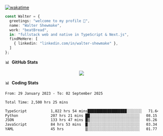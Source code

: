 [![wakatime](https://wakatime.com/badge/user/633611a5-2410-4a66-96ad-ce6a6df384d0.svg)](https://wakatime.com/@633611a5-2410-4a66-96ad-ce6a6df384d0)

```ts
const Walter = {
  greetings: "welcome to my profile 👋",
  name: "Walter Shewmake",
  work: "beatBread",
  in: "fullstack web and native in TypeScript & Next.js",
  findMeHere: [
    { linkedin: "linkedin.com/in/walter-shewmake" },
  ]
};
```

📊 &nbsp;**GitHub Stats**

<p align="center">
<img src="https://streak-stats.demolab.com?user=waltershewmake&theme=monokai&short_numbers=true)](https://git.io/streak-stats" />
</p>

📊 &nbsp;**Coding Stats**

<!--![Wwakatime stats](https://github-readme-stats.vercel.app/api/wakatime?username=waltershewmake&hide_title=true&hide_border=true&langs_count=5&bg_color=00000000&text_color=777)-->


<!--START_SECTION:waka-->

```txt
From: 29 January 2023 - To: 02 September 2025

Total Time: 2,500 hrs 25 mins

TypeScript           1,822 hrs 54 mins██████████████████░░░░░░░   71.64 %
Python               207 hrs 21 mins ██░░░░░░░░░░░░░░░░░░░░░░░   08.15 %
JSON                 133 hrs 47 mins █▒░░░░░░░░░░░░░░░░░░░░░░░   05.26 %
JavaScript           84 hrs 53 mins  █░░░░░░░░░░░░░░░░░░░░░░░░   03.34 %
YAML                 45 hrs          ▒░░░░░░░░░░░░░░░░░░░░░░░░   01.77 %
```

<!--END_SECTION:waka-->
